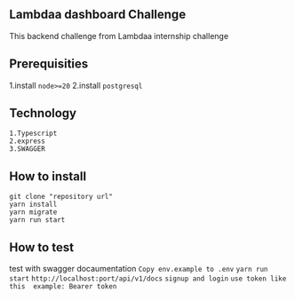 ## Lambdaa dashboard Challenge

This backend challenge from Lambdaa internship challenge
## Prerequisities

1.install `node>=20`
2.install `postgresql`

## Technology 

```
1.Typescript
2.express
3.SWAGGER
```

## How to install
```
git clone "repository url"
yarn install
yarn migrate
yarn run start

```

## How to test
test with swagger docaumentation
`Copy env.example to .env`
`yarn run start`
`http://localhost:port/api/v1/docs`
`signup and login`
`use token like this  example: Bearer token `